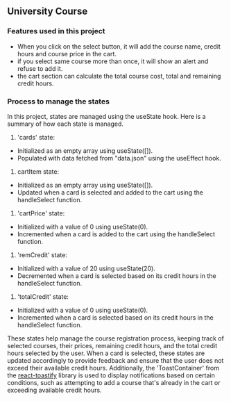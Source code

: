 ## University Course

### Features used in this project
- When you click on the select button, it will add the course name, credit hours and course price in the cart.
- if you select same course more than once, it will show an alert and refuse to add it.
- the cart section can calculate the total course cost, total and remaining credit hours.

### Process to manage the states
In this project, states are managed using the useState hook. Here is a summary of how each state is managed.

1. 'cards' state:
- Initialized as an empty array using useState([]).
- Populated with data fetched from "data.json" using the useEffect hook.

1. cartItem state:
- Initialized as an empty array using useState([]).
- Updated when a card is selected and added to the cart using the handleSelect function.

1. 'cartPrice' state:
- Initialized with a value of 0 using useState(0).
- Incremented when a card is added to the cart using the handleSelect function.

1. 'remCredit' state:
- Initialized with a value of 20 using useState(20).
- Decremented when a card is selected based on its credit hours in the handleSelect function.

1. 'totalCredit' state:
- Initialized with a value of 0 using useState(0).
- Incremented when a card is selected based on its credit hours in the handleSelect function.

These states help manage the course registration process, keeping track of selected courses, their prices, remaining credit hours, and the total credit hours selected by the user. When a card is selected, these states are updated accordingly to provide feedback and ensure that the user does not exceed their available credit hours. Additionally, the 'ToastContainer' from the [react-toastify](https://www.npmjs.com/package/react-toastify) library is used to display notifications based on certain conditions, such as attempting to add a course that's already in the cart or exceeding available credit hours.